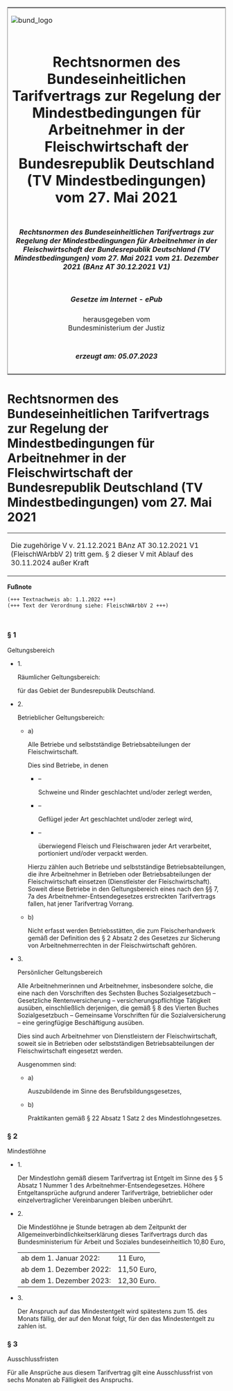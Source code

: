 <span id="DECKBLATT.html"></span>

<table border="0" frame="border" width="100%">

<tr valign="top">

<td align="left">

![bund\_logo](BfJ_2021_Web_de_de.gif)

</td>

<td align="right">

 

</td>

</tr>

<tr align="center" valign="middle">

<td colspan="2">

# Rechtsnormen des Bundeseinheitlichen Tarifvertrags zur Regelung der Mindestbedingungen für Arbeitnehmer in der Fleischwirtschaft der Bundesrepublik Deutschland (TV Mindestbedingungen) vom 27. Mai 2021

</td>

</tr>

<tr align="center" valign="middle">

<td colspan="2">

##### Rechtsnormen des Bundeseinheitlichen Tarifvertrags zur Regelung der Mindestbedingungen für Arbeitnehmer in der Fleischwirtschaft der Bundesrepublik Deutschland (TV Mindestbedingungen) vom 27. Mai 2021 vom 21. Dezember 2021 (BAnz AT 30.12.2021 V1)

</td>

</tr>

<tr align="center" valign="middle">

<td colspan="2">

  
  

##### Gesetze im Internet - ePub  
  
herausgegeben vom  
Bundesministerium der Justiz

</td>

</tr>

<tr align="center" valign="bottom">

<td colspan="2">

  
  

##### erzeugt am: 05.07.2023

</td>

</tr>

</table>

<span id="BJNR636410021.html"></span>

# Rechtsnormen des Bundeseinheitlichen Tarifvertrags zur Regelung der Mindestbedingungen für Arbeitnehmer in der Fleischwirtschaft der Bundesrepublik Deutschland (TV Mindestbedingungen) vom 27. Mai 2021

<div>

<div class="jnhtml">

<table width="100%">

<colgroup>

<col width="10%">

</col>

<col width="90%">

</col>

</colgroup>

<tr>

<td class="StandkommentarAufh" colspan="2">

Die zugehörige V v. 21.12.2021 BAnz AT 30.12.2021 V1 (FleischWArbbV 2)
tritt gem. § 2 dieser V mit Ablauf des 30.11.2024 außer Kraft

</div>

</div>

</td>

</tr>

</table>

</div>

</div>

<div>

  
**Fußnote**

<div class="jnhtml">

<div>

<div class="jurAbsatz">

  

``` 
(+++ Textnachweis ab: 1.1.2022 +++)
(+++ Text der Verordnung siehe: FleischWArbbV 2 +++)

 
```

</div>

</div>

</div>

</div>

<span id="BJNR636410021BJNE000100000.html"></span>

### § 1  
Geltungsbereich

<div>

<div class="jnhtml">

<div>

<div class="jurAbsatz">

  - 1\.
    
    <div>
    
    Räumlicher Geltungsbereich:
    
    </div>
    
    <div>
    
    für das Gebiet der Bundesrepublik Deutschland.
    
    </div>

  - 2\.
    
    <div>
    
    Betrieblicher Geltungsbereich:
    
      - a)
        
        <div>
        
        Alle Betriebe und selbstständige Betriebsabteilungen der
        Fleischwirtschaft.
        
        </div>
        
        <div>
        
        Dies sind Betriebe, in denen
        
          - –
            
            <div>
            
            Schweine und Rinder geschlachtet und/oder zerlegt werden,
            
            </div>
        
          - –
            
            <div>
            
            Geflügel jeder Art geschlachtet und/oder zerlegt wird,
            
            </div>
        
          - –
            
            <div>
            
            überwiegend Fleisch und Fleischwaren jeder Art verarbeitet,
            portioniert und/oder verpackt werden.
            
            </div>
        
        </div>
        
        <div>
        
        Hierzu zählen auch Betriebe und selbstständige
        Betriebsabteilungen, die ihre Arbeitnehmer in Betrieben oder
        Betriebsabteilungen der Fleischwirtschaft einsetzen
        (Dienstleister der Fleischwirtschaft). Soweit diese Betriebe in
        den Geltungsbereich eines nach den §§ 7, 7a des
        Arbeitnehmer-Entsendegesetzes erstreckten Tarifvertrags fallen,
        hat jener Tarifvertrag Vorrang.
        
        </div>
    
      - b)
        
        <div>
        
        Nicht erfasst werden Betriebsstätten, die zum Fleischerhandwerk
        gemäß der Definition des § 2 Absatz 2 des Gesetzes zur Sicherung
        von Arbeitnehmerrechten in der Fleischwirtschaft gehören.
        
        </div>
    
    </div>

  - 3\.
    
    <div>
    
    Persönlicher Geltungsbereich
    
    </div>
    
    <div>
    
    Alle Arbeitnehmerinnen und Arbeitnehmer, insbesondere solche, die
    eine nach den Vorschriften des Sechsten Buches Sozialgesetzbuch –
    Gesetzliche Rentenversicherung – versicherungspflichtige Tätigkeit
    ausüben, einschließlich derjenigen, die gemäß § 8 des Vierten Buches
    Sozialgesetzbuch – Gemeinsame Vorschriften für die
    Sozialversicherung – eine geringfügige Beschäftigung ausüben.
    
    </div>
    
    <div>
    
    Dies sind auch Arbeitnehmer von Dienstleistern der
    Fleischwirtschaft, soweit sie in Betrieben oder selbstständigen
    Betriebsabteilungen der Fleischwirtschaft eingesetzt werden.
    
    </div>
    
    <div>
    
    Ausgenommen sind:
    
      - a)
        
        <div>
        
        Auszubildende im Sinne des Berufsbildungsgesetzes,
        
        </div>
    
      - b)
        
        <div>
        
        Praktikanten gemäß § 22 Absatz 1 Satz 2 des Mindestlohngesetzes.
        
        </div>
    
    </div>

</div>

</div>

</div>

</div>

<span id="BJNR636410021BJNE000200000.html"></span>

### § 2  
Mindestlöhne

<div>

<div class="jnhtml">

<div>

<div class="jurAbsatz">

  - 1\.
    
    <div style="">
    
    Der Mindestlohn gemäß diesem Tarifvertrag ist Entgelt im Sinne des §
    5 Absatz 1 Nummer 1 des Arbeitnehmer-Entsendegesetzes. Höhere
    Entgeltansprüche aufgrund anderer Tarifverträge, betrieblicher oder
    einzelvertraglicher Vereinbarungen bleiben unberührt.
    
    </div>

  - 2\.
    
    <div style="">
    
    Die Mindestlöhne je Stunde betragen ab dem Zeitpunkt der
    Allgemeinverbindlichkeitserklärung dieses Tarifvertrags durch das
    Bundesministerium für Arbeit und Soziales bundeseinheitlich 10,80
    Euro,
    
    |                          |             |
    | :----------------------- | :---------- |
    | ab dem 1. Januar 2022:   | 11 Euro,    |
    | ab dem 1. Dezember 2022: | 11,50 Euro, |
    | ab dem 1. Dezember 2023: | 12,30 Euro. |
    

    </div>

  - 3\.
    
    <div style="">
    
    Der Anspruch auf das Mindestentgelt wird spätestens zum 15. des
    Monats fällig, der auf den Monat folgt, für den das Mindestentgelt
    zu zahlen ist.
    
    </div>

</div>

</div>

</div>

</div>

<span id="BJNR636410021BJNE000300000.html"></span>

### § 3  
Ausschlussfristen

<div>

<div class="jnhtml">

<div>

<div class="jurAbsatz">

Für alle Ansprüche aus diesem Tarifvertrag gilt eine Ausschlussfrist von
sechs Monaten ab Fälligkeit des Anspruchs.

</div>

</div>

</div>

</div>
